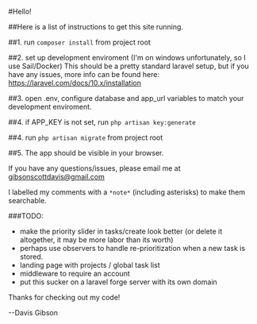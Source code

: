 #Hello!

##Here is a list of instructions to get this site running.

##1. run `composer install` from project root

##2. set up development enviroment (I'm on windows unfortunately, so I use Sail/Docker)
	This should be a pretty standard laravel setup, but if you have any issues,
	more info can be found here: https://laravel.com/docs/10.x/installation

##3. open .env, configure database and app_url variables to match your development enviroment.

##4. if APP_KEY is not set, run `php artisan key:generate`

##4. run `php artisan migrate` from project root

##5. The app should be visible in your browser.



If you have any questions/issues, please email me at gibsonscottdavis@gmail.com

I labelled my comments with a `*note*` (including asterisks) to make them searchable.



###TODO:
 - make the priority slider in tasks/create look better (or delete it altogether, it may be more labor than its worth)
 - perhaps use observers to handle re-prioritization when a new task is stored.
 - landing page with projects / global task list
 - middleware to require an account
 - put this sucker on a laravel forge server with its own domain


Thanks for checking out my code!

--Davis Gibson
